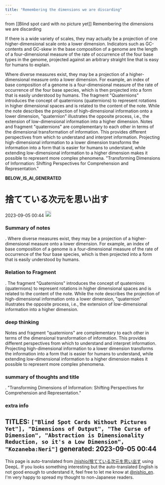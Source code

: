```yaml
---
title: "Remembering the dimensions we are discarding"
---
```


from  [[Blind spot card with no picture yet]]
Remembering the dimensions we are discarding

If there is a wide variety of scales, they may actually be a projection of one higher-dimensional scale onto a lower dimension.
Indicators such as GC-contents and GC-skew in the base composition of a genome are the length of a four-dimensional measure of the rate of occurrence of the four base types in the genome, projected against an arbitrary straight line that is easy for humans to explain.

Where diverse measures exist, they may be a projection of a higher-dimensional measure onto a lower dimension. For example, an index of base composition of a genome is a four-dimensional measure of the rate of occurrence of the four base species, which is then projected into a form that is easily understood by humans.
The fragment "Quaternions" introduces the concept of quaternions (quaternions) to represent rotations in higher dimensional spaces and is related to the content of the note. While the note describes the projection of high-dimensional information onto a lower dimension, "quaternion" illustrates the opposite process, i.e., the extension of low-dimensional information into a higher dimension.
Notes and fragment "quaternions" are complementary to each other in terms of the dimensional transformation of information. This provides different perspectives from which to understand and interpret information. Projecting high-dimensional information to a lower dimension transforms the information into a form that is easier for humans to understand, while extending low-dimensional information to a higher dimension makes it possible to represent more complex phenomena.
"Transforming Dimensions of Information: Shifting Perspectives for Comprehension and Representation."

__BELOW_IS_AI_GENERATED__
# 捨てている次元を思い出す
 2023-09-05 00:44 <img src='https://scrapbox.io/api/pages/nishio-en/omni/icon' alt='omni.icon' height="19.5"/>
### Summary of notes
.
Where diverse measures exist, they may be a projection of a higher-dimensional measure onto a lower dimension. For example, an index of base composition of a genome is a four-dimensional measure of the rate of occurrence of the four base species, which is then projected into a form that is easily understood by humans.

### Relation to Fragment
.
The fragment "Quaternions" introduces the concept of quaternions (quaternions) to represent rotations in higher dimensional spaces and is related to the content of the note. While the note describes the projection of high-dimensional information onto a lower dimension, "quaternion" illustrates the opposite process, i.e., the extension of low-dimensional information into a higher dimension.

### deep thinking
Notes and fragment "quaternions" are complementary to each other in terms of the dimensional transformation of information. This provides different perspectives from which to understand and interpret information. Projecting high-dimensional information to a lower dimension transforms the information into a form that is easier for humans to understand, while extending low-dimensional information to a higher dimension makes it possible to represent more complex phenomena.

### summary of thoughts and title
.
"Transforming Dimensions of Information: Shifting Perspectives for Comprehension and Representation."

### extra info
TITLES: `["Blind Spot Cards Without Pictures Yet"], "Dimensions of Output", "The Curse of Dimension", "Abstraction is Dimensionality Reduction, so it's a Low Dimension", "Kozaneba:Neri"]`
generated: 2023-09-05 00:44
---
This page is auto-translated from [/nishio/捨てている次元を思い出す](https://scrapbox.io/nishio/捨てている次元を思い出す) using DeepL. If you looks something interesting but the auto-translated English is not good enough to understand it, feel free to let me know at [@nishio_en](https://twitter.com/nishio_en). I'm very happy to spread my thought to non-Japanese readers.